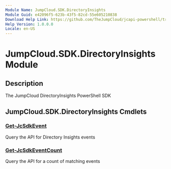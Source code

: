 ```yaml
---
Module Name: JumpCloud.SDK.DirectoryInsights
Module Guid: e42096f5-623b-43f5-82cd-55e605210838
Download Help Link: https://github.com/TheJumpCloud/jcapi-powershell/tree/master/AutoRest/SDKs/PowerShell/jumpcloud.sdk.directoryinsights
Help Version: 1.0.0.0
Locale: en-US
---
```


# JumpCloud.SDK.DirectoryInsights Module
## Description
The JumpCloud DirectoryInsights PowerShell SDK

## JumpCloud.SDK.DirectoryInsights Cmdlets
### [Get-JcSdkEvent](Get-JcSdkEvent.md)
Query the API for Directory Insights events

### [Get-JcSdkEventCount](Get-JcSdkEventCount.md)
Query the API for a count of matching events

